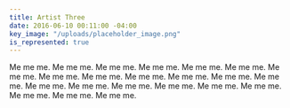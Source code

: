```yaml
---
title: Artist Three
date: 2016-06-10 00:11:00 -04:00
key_image: "/uploads/placeholder_image.png"
is_represented: true
---
```


Me me me. Me me me. Me me me. Me me me. Me me me. Me me me. Me me me. Me me me. Me me me. Me me me. Me me me. Me me me. Me me me. Me me me. Me me me. Me me me. Me me me. Me me me. Me me me. Me me me. Me me me. Me me me.